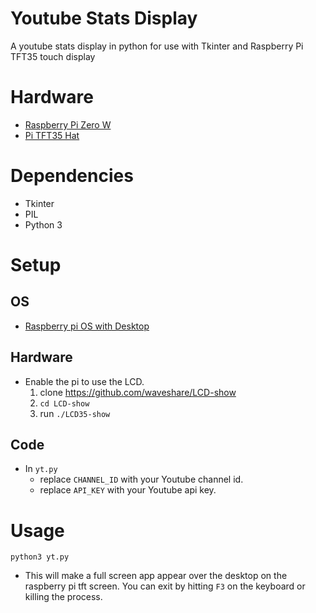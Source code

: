 # Youtube Stats Display
A youtube stats display in python for use with Tkinter and Raspberry Pi TFT35 touch display

# Hardware
- [Raspberry Pi Zero W](https://www.raspberrypi.org/products/raspberry-pi-zero-w/)
- [Pi TFT35 Hat](https://www.amazon.com/SparkFun-LCD-Touchscreen-HAT-Raspberry/dp/B07HNNQZVS)

# Dependencies 
- Tkinter 
- PIL
- Python 3

# Setup 

## OS
- [Raspberry pi OS with Desktop](https://www.raspberrypi.org/downloads/raspberry-pi-os/)

## Hardware
- Enable the pi to use the LCD. 
    1. clone https://github.com/waveshare/LCD-show 
    1. `cd LCD-show`
    1. run `./LCD35-show`

## Code 
- In `yt.py` 
    - replace `CHANNEL_ID` with your Youtube channel id. 
    - replace `API_KEY` with your Youtube api key. 


# Usage 
`python3 yt.py` 
- This will make a full screen app appear over the desktop on the raspberry pi tft screen. You can exit by hitting `F3` on the keyboard or killing the process. 

